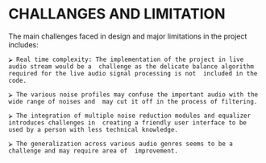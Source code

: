 <h1>
    CHALLANGES AND LIMITATION
</h1>

<p>
    The main challenges faced in design and major limitations in the project includes: 

    ⮚ Real time complexity: The implementation of the project in live audio stream would be a  challenge as the delicate balance algorithm required for the live audio signal processing is not  included in the code. 

    ⮚ The various noise profiles may confuse the important audio with the wide range of noises and  may cut it off in the process of filtering. 

    ⮚ The integration of multiple noise reduction modules and equalizer introduces challenges in  creating a friendly user interface to be used by a person with less technical knowledge. 
    
    ⮚ The generalization across various audio genres seems to be a challenge and may require area of  improvement.

</p>